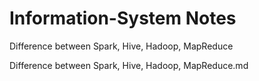 # Information-System Notes

Difference between Spark, Hive, Hadoop, MapReduce

Difference between Spark, Hive, Hadoop, MapReduce.md
